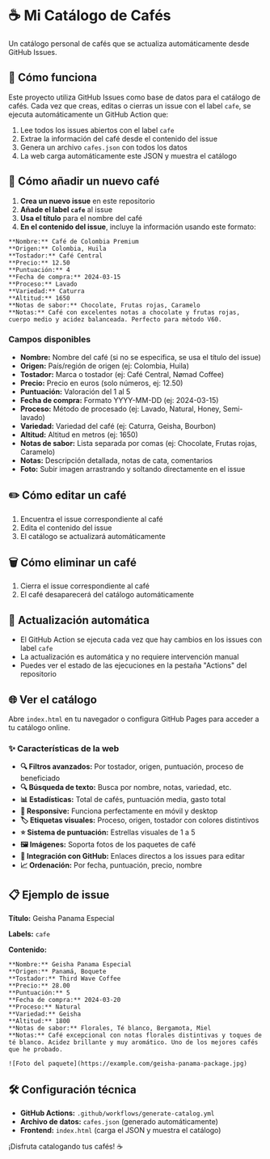 # ☕ Mi Catálogo de Cafés

Un catálogo personal de cafés que se actualiza automáticamente desde GitHub Issues.

## 🚀 Cómo funciona

Este proyecto utiliza GitHub Issues como base de datos para el catálogo de cafés. Cada vez que creas, editas o cierras un issue con el label `cafe`, se ejecuta automáticamente un GitHub Action que:

1. Lee todos los issues abiertos con el label `cafe`
2. Extrae la información del café desde el contenido del issue
3. Genera un archivo `cafes.json` con todos los datos
4. La web carga automáticamente este JSON y muestra el catálogo

## 📝 Cómo añadir un nuevo café

1. **Crea un nuevo issue** en este repositorio
2. **Añade el label `cafe`** al issue
3. **Usa el título** para el nombre del café
4. **En el contenido del issue**, incluye la información usando este formato:

```
**Nombre:** Café de Colombia Premium
**Origen:** Colombia, Huila
**Tostador:** Café Central
**Precio:** 12.50
**Puntuación:** 4
**Fecha de compra:** 2024-03-15
**Proceso:** Lavado
**Variedad:** Caturra
**Altitud:** 1650
**Notas de sabor:** Chocolate, Frutas rojas, Caramelo
**Notas:** Café con excelentes notas a chocolate y frutas rojas, cuerpo medio y acidez balanceada. Perfecto para método V60.
```

### Campos disponibles

- **Nombre:** Nombre del café (si no se especifica, se usa el título del issue)
- **Origen:** País/región de origen (ej: Colombia, Huila)
- **Tostador:** Marca o tostador (ej: Café Central, Nømad Coffee)
- **Precio:** Precio en euros (solo números, ej: 12.50)
- **Puntuación:** Valoración del 1 al 5
- **Fecha de compra:** Formato YYYY-MM-DD (ej: 2024-03-15)
- **Proceso:** Método de procesado (ej: Lavado, Natural, Honey, Semi-lavado)
- **Variedad:** Variedad del café (ej: Caturra, Geisha, Bourbon)
- **Altitud:** Altitud en metros (ej: 1650)
- **Notas de sabor:** Lista separada por comas (ej: Chocolate, Frutas rojas, Caramelo)
- **Notas:** Descripción detallada, notas de cata, comentarios
- **Foto:** Subir imagen arrastrando y soltando directamente en el issue

## ✏️ Cómo editar un café

1. Encuentra el issue correspondiente al café
2. Edita el contenido del issue
3. El catálogo se actualizará automáticamente

## 🗑️ Cómo eliminar un café

1. Cierra el issue correspondiente al café
2. El café desaparecerá del catálogo automáticamente

## 🔄 Actualización automática

- El GitHub Action se ejecuta cada vez que hay cambios en los issues con label `cafe`
- La actualización es automática y no requiere intervención manual
- Puedes ver el estado de las ejecuciones en la pestaña "Actions" del repositorio

## 🌐 Ver el catálogo

Abre `index.html` en tu navegador o configura GitHub Pages para acceder a tu catálogo online.

### ✨ Características de la web

- **🔍 Filtros avanzados:** Por tostador, origen, puntuación, proceso de beneficiado
- **🔍 Búsqueda de texto:** Busca por nombre, notas, variedad, etc.
- **📊 Estadísticas:** Total de cafés, puntuación media, gasto total
- **📱 Responsive:** Funciona perfectamente en móvil y desktop
- **🏷️ Etiquetas visuales:** Proceso, origen, tostador con colores distintivos
- **⭐ Sistema de puntuación:** Estrellas visuales de 1 a 5
- **🖼️ Imágenes:** Soporta fotos de los paquetes de café
- **🔗 Integración con GitHub:** Enlaces directos a los issues para editar
- **📈 Ordenación:** Por fecha, puntuación, precio, nombre

## 📋 Ejemplo de issue

**Título:** Geisha Panama Especial

**Labels:** `cafe`

**Contenido:**
```
**Nombre:** Geisha Panama Especial
**Origen:** Panamá, Boquete
**Tostador:** Third Wave Coffee
**Precio:** 28.00
**Puntuación:** 5
**Fecha de compra:** 2024-03-20
**Proceso:** Natural
**Variedad:** Geisha
**Altitud:** 1800
**Notas de sabor:** Florales, Té blanco, Bergamota, Miel
**Notas:** Café excepcional con notas florales distintivas y toques de té blanco. Acidez brillante y muy aromático. Uno de los mejores cafés que he probado.

![Foto del paquete](https://example.com/geisha-panama-package.jpg)
```

## 🛠️ Configuración técnica

- **GitHub Actions:** `.github/workflows/generate-catalog.yml`
- **Archivo de datos:** `cafes.json` (generado automáticamente)
- **Frontend:** `index.html` (carga el JSON y muestra el catálogo)

¡Disfruta catalogando tus cafés! ☕️